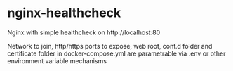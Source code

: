 # nginx-healthcheck
Nginx with simple healthcheck on http://localhost:80

Network to join, http/https ports to expose, web root, conf.d folder and certificate folder in docker-compose.yml are parametrable via .env or other environment variable mechanisms
